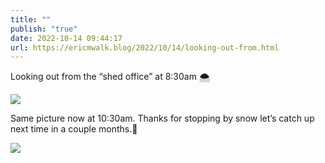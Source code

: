 ```yaml
---
title: ""
publish: "true"
date: 2022-10-14 09:44:17
url: https://ericmwalk.blog/2022/10/14/looking-out-from.html
---
```

Looking out from the “shed office” at 8:30am 🌨️

![](https://ericmwalk.blog/uploads/2022/56f0348f18.jpg)

Same picture now at 10:30am. Thanks for stopping by snow let’s catch up next time in a couple months.👋

![](https://ericmwalk.blog/uploads/2022/5b3dab18df.jpg)
